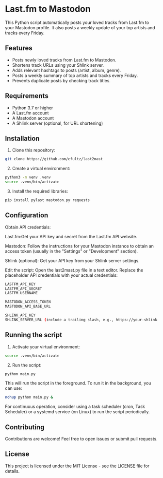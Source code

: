# Last.fm to Mastodon

This Python script automatically posts your loved tracks from Last.fm to your Mastodon profile. It also posts a weekly update of your top artists and tracks every Friday.

## Features

- Posts newly loved tracks from Last.fm to Mastodon.
- Shortens track URLs using your Shlink server.
- Adds relevant hashtags to posts (artist, album, genre).
- Posts a weekly summary of top artists and tracks every Friday.
- Prevents duplicate posts by checking track titles.

## Requirements

- Python 3.7 or higher
- A Last.fm account
- A Mastodon account
- A Shlink server (optional, for URL shortening)

## Installation

1. Clone this repository:

```bash
git clone https://github.com/cfultz/last2mast
```

2. Create a virtual environment: 

```bash
python3 -m venv .venv
source .venv/bin/activate
```

3. Install the required libraries:

```bash
pip install pylast mastodon.py requests
```

## Configuration

Obtain API credentials:

Last.fm:Get your API key and secret from the Last.fm API website.
        
Mastodon: Follow the instructions for your Mastodon instance to obtain an access token (usually in the "Settings" or "Development" section).
        
Shlink (optional): Get your API key from your Shlink server settings.

Edit the script: Open the last2mast.py file in a text editor. Replace the placeholder API credentials with your actual credentials:
```bash
LASTFM_API_KEY
LASTFM_API_SECRET
LASTFM_USERNAME

MASTODON_ACCESS_TOKEN
MASTODON_API_BASE_URL

SHLINK_API_KEY
SHLINK_SERVER_URL (include a trailing slash, e.g., https://your-shlink-server.com/)
```
## Running the script 

1. Activate your virtual environment:

```bash
source .venv/bin/activate
```

2. Run the script:

```bash
python main.py
```
This will run the script in the foreground. To run it in the background, you can use:

```bash
nohup python main.py &
```
For continuous operation, consider using a task scheduler (cron, Task Scheduler) or a systemd service (on Linux) to run the script periodically.

## Contributing

Contributions are welcome! Feel free to open issues or submit pull requests.

## License

This project is licensed under the MIT License - see the [LICENSE](LICENSE.md) file for details.
